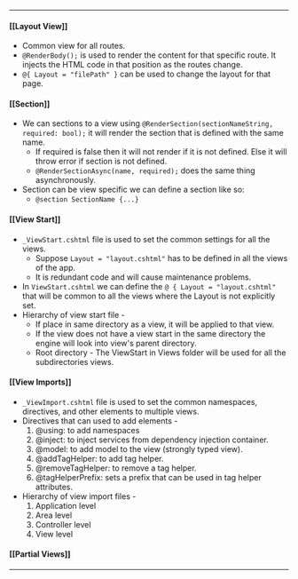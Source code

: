 
---
#### [[Layout View]]
- Common view for all routes.
- `@RenderBody();` is used to render the content for that specific route. It injects the HTML code in that position as the routes change.
- `@{ Layout = "filePath" }` can be used to change the layout for that page.
#### [[Section]]
- We can sections to a view using `@RenderSection(sectionNameString, required: bool);` it will render the section that is defined with the same name.
	- If required is false then it will not render if it is not defined. Else it will throw error if section is not defined.
	- `@RenderSectionAsync(name, required);` does the same thing asynchronously.
- Section can be view specific we can define a section like so:
	- `@section SectionName {...}`
#### [[View Start]]
- `_ViewStart.cshtml` file is used to set the common settings for all the views.
	- Suppose `Layout = "layout.cshtml"` has to be defined in all the views of the app.
	- It is redundant code and will cause maintenance problems.
- In `ViewStart.cshtml` we can define the `@ { Layout = "layout.cshtml" ` that will be common to all the views where the Layout is not explicitly set.
- Hierarchy of view start file - 
	- If place in same directory as a view, it will be applied to that view.
	- If the view does not have a view start in the same directory the engine will look into view's parent directory.
	- Root directory - The ViewStart in Views folder will be used for all the subdirectories views.
#### [[View Imports]]
- `_ViewImport.cshtml` file is used to set the common namespaces, directives, and other elements to multiple views.
- Directives that can used to add elements -
	1. @using: to add namespaces
	2. @inject: to inject services from dependency injection container.
	3. @model: to add model to the view (strongly typed view).
	4. @addTagHelper: to add tag helper.
	5. @removeTagHelper: to remove a tag helper.
	6. @tagHelperPrefix: sets a prefix that can be used in tag helper attributes.
- Hierarchy of view import files -
	1. Application level
	2. Area level
	3. Controller level
	4. View level
#### [[Partial Views]]

---